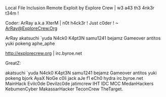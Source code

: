 Local File Inclusion Remote Exploit by Explore Crew | w3 a43 th3 4nk3r t34m !
 
 Coder: ArRay a.k.a XterM | n0t h4ck3r ! Just c0der ! ~ ArRay@ExploreCrew.Org
 
  ArRay  akatsuchi  `yuda  N4ck0  K4pt3N  samu1241  bejamz  Gameover  antitos  yuki  pokeng aphe_aphe
 
 http://explorecrew.org | irc.byroe.net
 
 GreatZ: 
 
akatsuchi `yuda N4ck0 K4pt3N samu1241 bejamz Gameover antitos yuki pokeng bjork AyaX NoGe c0li jack aJe f1 eCh0 hydra irc.byroe.net MainHack Evilc0de Devilzc0de jatimcrew IHT IDC MCC MedanHackers KebumenCyber MakassarHacker TeconCrew TheTarget.

